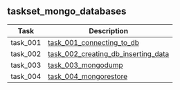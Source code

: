 ## taskset_mongo_databases

| Task | Description |
| --- | --- |
| task_001 |   [task_001_connecting_to_db](home/databases/mongo/taskset_mongo_databases/task_001_connecting_to_db) |
| task_002 |   [task_002_creating_db_inserting_data](home/databases/mongo/taskset_mongo_databases/task_002_creating_db_inserting_data) |
| task_003 |   [task_003_mongodump](home/databases/mongo/taskset_mongo_databases/task_003_mongodump) |
| task_004 |   [task_004_mongorestore](home/databases/mongo/taskset_mongo_databases/task_004_mongorestore) |

